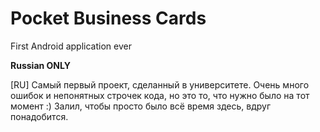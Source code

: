 # Pocket Business Cards

First Android application ever

**Russian ONLY**

[RU] Самый первый проект, сделанный в университете. Очень много ошибок и непонятных строчек кода, но это то, что нужно было на тот момент :) Залил, чтобы просто было всё время здесь, вдруг понадобится.
